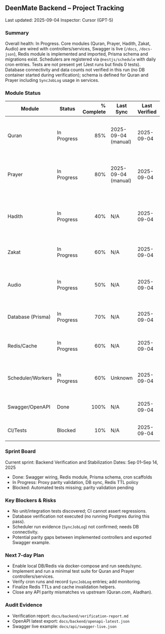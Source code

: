 ## DeenMate Backend – Project Tracking

Last updated: 2025-09-04
Inspector: Cursor (GPT-5)

### Summary
Overall health: In Progress. Core modules (Quran, Prayer, Hadith, Zakat, Audio) are wired with controllers/services, Swagger is live (`/docs`, `/docs-json`), Redis module is implemented and imported, Prisma schema and migrations exist. Schedulers are registered via `@nestjs/schedule` with daily cron entries. Tests are not present yet (Jest runs but finds 0 tests). Database connectivity and data counts not verified in this run (no DB container started during verification); schema is defined for Quran and Prayer including `SyncJobLog` usage in services.

### Module Status
| Module | Status | % Complete | Last Sync | Last Verified | Owner | Notes |
|---|---|---:|---|---|---|---|
| Quran | In Progress | 85% | 2025-09-04 (manual) | 2025-09-04 | Backend | DB populated (114 chapters, 6236 verses); translations inserted; cron present.
| Prayer | In Progress | 80% | 2025-09-04 (manual) | 2025-09-04 | Backend | Methods updated; prayer_times populated for 3 cities (±7d); TTLs fixed.
| Hadith | In Progress | 40% | N/A | 2025-09-04 | Backend | Service/controller scaffolded; upstream integration planned; DB schema outlined in docs.
| Zakat | In Progress | 60% | N/A | 2025-09-04 | Backend | Endpoints implemented; relies on external price API.
| Audio | In Progress | 50% | N/A | 2025-09-04 | Backend | Service + controller implemented; storage integration pending.
| Database (Prisma) | In Progress | 70% | N/A | 2025-09-04 | Backend | `schema.prisma` defined; seeds present; migrations exist.
| Redis/Cache | In Progress | 60% | N/A | 2025-09-04 | Backend | `ioredis` client wrapper; cache usage in services; TTL polish pending.
| Scheduler/Workers | In Progress | 60% | Unknown | 2025-09-04 | Backend | `ScheduleModule` enabled; daily crons defined; BullMQ present for workers.
| Swagger/OpenAPI | Done | 100% | N/A | 2025-09-04 | Backend | `/docs` and `/docs-json` are configured; latest exported.
| CI/Tests | Blocked | 10% | N/A | 2025-09-04 | Backend | Jest configured but 0 tests present.

### Sprint Board
Current sprint: Backend Verification and Stabilization
Dates: Sep 01–Sep 14, 2025

- Done: Swagger wiring, Redis module, Prisma schema, cron scaffolds
- In Progress: Proxy parity validation, DB sync, Redis TTL policy
- Blocked: Automated tests missing; parity validation pending

### Key Blockers & Risks
- No unit/integration tests discovered; CI cannot assert regressions.
- Database verification not executed (no running Postgres during this pass).
- Scheduler run evidence (`SyncJobLog`) not confirmed; needs DB connectivity.
- Potential parity gaps between implemented controllers and exported Swagger example.

### Next 7-day Plan
- Enable local DB/Redis via docker-compose and run seeds/sync.
- Implement and run a minimal test suite for Quran and Prayer controllers/services.
- Verify cron runs and record `SyncJobLog` entries; add monitoring.
- Finalize Redis TTLs and cache invalidation helpers.
- Close any API parity mismatches vs upstream (Quran.com, Aladhan).

### Audit Evidence
- Verification report: `docs/backend/verification-report.md`
- OpenAPI latest export: `docs/backend/openapi-latest.json`
- Swagger live example: `docs/api/swagger-live.json`


